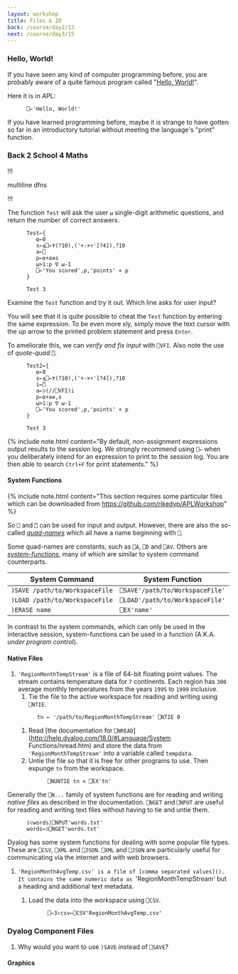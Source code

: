 ```yaml
---
layout: workshop
title: Files & IO
back: /course/day2/13
next: /course/day3/15
---
```


### Hello, World!
If you have seen any kind of computer programming before, you are probably aware of a quite famous program called "[Hello, World!](https://en.wikipedia.org/wiki/%22Hello,_World!%22_program)".

Here it is in APL:
```APL
      ⎕←'Hello, World!'
```

If you have learned programming before, maybe it is strange to have gotten so far in an introductory tutorial without meeting the language's "print" function.

### Back 2 School 4 Maths

!!! 

multiline dfns

!!!

The function `Test` will ask the user `⍵` single-digit arithmetic questions, and return the number of correct answers.

```APL
      Test←{                                 
         ⍺←0                          
         s←⍎⎕←⍕(?10),('+-×÷'[?4]),?10 
         a←⎕                          
         p←⍺+a≡s                      
         ⍵>1:p ∇ ⍵-1                  
         ⎕←'You scored',p,'points' ⋄ p
      }  
      
      Test 3
```

Examine the `Test` function and try it out. Which line asks for user input?

You will see that it is quite possible to cheat the `Test` function by entering the same expression. To be even more sly, simply move the text cursor with the up arrow to the printed problem statement and press `Enter`.

To ameliorate this, we can *verify and fix input* with `⎕VFI`. Also note the use of *quote-quad* `⍞`. 

```APL      
      Test2←{
         ⍺←0
         s←⍎⎕←⍕(?10),('+-×÷'[?4]),?10
         i←⍞
         a←⊃(//⎕VFI)i
         p←⍺+a≡,s
         ⍵>1:p ∇ ⍵-1
         ⎕←'You scored',p,'points' ⋄ p
      }
      
      Test 3
```

{% include note.html content="By default, non-assignment expressions output results to the session log. We strongly recommend using <code class='language-APL'>⎕←</code> when you deliberately intend for an expression to print to the session log. You are then able to search <code class='language-APL'>Ctrl+F</code> for print statements." %}

#### System Functions

{% include note.html content="This section requires some particular files which can be downloaded from <a href='https://github.com/rikedyp/APLWorkshop'>https://github.com/rikedyp/APLWorkshop</a>" %}

So `⎕` and `⍞` can be used for input and output. However, there are also the so-called [*quad-names*](https://aplwiki.com/wiki/Quad_name) which all have a name beginning with `⎕`.

Some quad-names are constants, such as `⎕A`, `⎕D` and `⎕AV`. Others are [*system-functions*](http://help.dyalog.com/18.0/#Language/System%20Functions/Summary%20Tables/System%20Functions%20Categorised.htm), many of which are similar to system command counterparts.

|System Command|System Function|
|---|---|
|`)SAVE /path/to/WorkspaceFile`|`⎕SAVE'/path/to/WorkspaceFile'`|
|`)LOAD /path/to/WorkspaceFile`|`⎕LOAD'/path/to/WorkspaceFile'`|
|`)ERASE name`|`⎕EX'name'`|

In contrast to the system commands, which can only be used in the interactive session, system-functions can be used in a function (A.K.A. *under program control*).

#### Native Files

1. `'RegionMonthTempStream'` is a file of 64-bit floating point values. The stream contains temperature data for `7` continents. Each region has `300` average monthly temperatures from the years `1995` to `1999` inclusive.
    1. Tie the file to the active workspace for reading and writing using `⎕NTIE`. 
    ```APL
          tn ← '/path/to/RegionMonthTempStream' ⎕NTIE 0
    ```
    1. Read [the documentation for `⎕NREAD`](http://help.dyalog.com/18.0/#Language/System Functions/nread.htm) and store the data from `'RegionMonthTempStream'` into a variable called `tempdata`.
    1. Untie the file so that it is free for other programs to use. Then expunge `tn` from the workspace.
        ```APL
              ⎕NUNTIE tn ⋄ ⎕EX'tn'
        ```

Generally the `⎕N...` family of system functions are for reading and writing *native files* as described in the documentation. `⎕NGET` and `⎕NPUT` are useful for reading and writing text files without having to tie and untie them.

```APL
      (⊂words)⎕NPUT'words.txt'
      words←⊃⎕NGET'words.txt'
```

Dyalog has some system functions for dealing with some popular file types. These are `⎕CSV`, `⎕XML` and `⎕JSON`. `⎕XML` and `⎕JSON` are particularly useful for communicating via the internet and with web browsers.

1. `'RegionMonthAvgTemp.csv' is a file of [comma separated values](). It contains the same numeric data as `'RegionMonthTempStream' but a heading and additional text metadata.

    1. Load the data into the workspace using `⎕CSV`.
        ```APL
              ⎕←3↑csv←⎕CSV'RegionMonthAvgTemp.csv'
        ```

### Dyalog Component Files

1. Why would you want to use `)SAVE` instead of `⎕SAVE`?

#### Graphics
